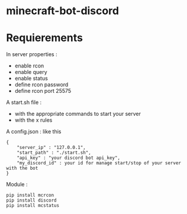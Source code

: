 # minecraft-bot-discord

# Requierements
In server properties :
- enable rcon
- enable query
- enable status
- define rcon password
- define rcon port 25575

A start.sh file :
- with the appropriate commands to start your server
- with the x rules

A config.json :
like this
```
{
    "server_ip" : "127.0.0.1",
    "start_path" : "./start.sh",
    "api_key" : "your discord bot api_key",
    "my_discord_id" : your id for manage start/stop of your server with the bot
}
```


Module :
```
pip install mcrcon
pip install discord
pip install mcstatus
```
